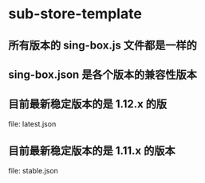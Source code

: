 # sub-store-template

## 所有版本的 sing-box.js 文件都是一样的

## sing-box.json 是各个版本的兼容性版本

## 目前最新稳定版本的是 1.12.x 的版
file: latest.json

## 目前最新稳定版本的是 1.11.x 的版本
file: stable.json
